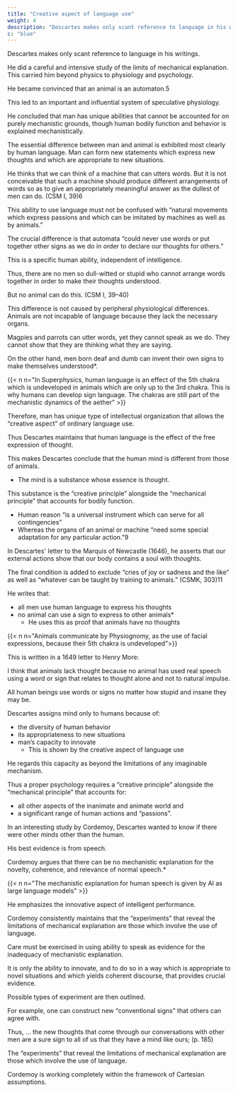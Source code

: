 ```yaml
---
title: "Creative aspect of language use"
weight: 4
description: "Descartes makes only scant reference to language in his writings"
c: "blue"
---
```



Descartes makes only scant reference to language in his writings. 

<!-- Yet certain observations about the nature of language play a significant role in the formulation of his general point of view. -->

He did a careful and intensive study of the limits of mechanical explanation. This carried him beyond physics to physiology and psychology.

He became convinced that an animal is an automaton.5

This led to an important and influential system of speculative physiology. 

He concluded that man has unique abilities that cannot be accounted for on purely mechanistic grounds, though human bodily function and behavior is explained mechanistically. 

The essential difference between man and animal is exhibited most clearly by human language. Man can form new statements which express new thoughts and which are appropriate to new situations. 

He thinks that we can think of a machine that can utters words. But it is not conceivable that such a machine should produce different arrangements of words so as to give an appropriately meaningful answer  as the dullest of men can do. (CSM I, 39)6

<!-- , and even words which correspond to bodily actions causing a change in its organs (for instance, if you touch it in one place it asks what you want of it; if you touch it in another place it cries out that you are hurting it, and so on). -->


This ability to use language must not be confused with “natural movements which express passions and which can be imitated by machines as well as by animals.” 

The crucial difference is that automata “could never use words or put together other signs as we do in order to declare our thoughts for others.”

This is a specific human ability, independent of intelligence. 

Thus, there are no men so dull-witted or stupid who cannot arrange words together in order to make their thoughts understood.

But no animal can do this. (CSM I, 39–40)

 <!-- whereas there is no other animal, however perfect and well endowed it may be, that can do the same. -->

This difference is not caused by peripheral physiological differences. Animals are not incapable of language because they lack the necessary organs.

Magpies and parrots can utter words, yet they cannot speak as we do. They cannot show that they are thinking what they are saying.

On the other hand, men born deaf and dumb can invent their own signs to make themselves understood*. 

{{< n n="In Superphysics, human language is an effect of the 5th chakra which is undeveloped in animals which are only up to the 3rd chakra. This is why humans can develop sign language. The chakras are still part of the mechanistic dynamics of the aether" >}}

<!-- In short, then, man has a species-specific capacity, a  which cannot be attributed to peripheral organs or related to general intelligence7 and which manifests itself in what we may refer to as the -->

Therefore, man has unique type of intellectual organization that allows the “creative aspect” of ordinary language use.

 <!-- – its property being both unbounded in scope and stimulus-free.  -->

Thus Descartes maintains that human language is the effect of the free expression of thought.

 <!-- or for appropriate response in any new context and is undetermined by any fixed association of utterances to external stimuli or physiological states (identifiable in any noncircular fashion).8  -->

<!-- Arguing from the presumed impossibility of a mechanistic explanation for the creative aspect of normal use of language, -->

This makes Descartes conclude that the human mind is different from those of animals.
- The mind is a substance whose essence is thought.


<!-- in addition to body it is necessary to attribute mind – a substance whose essence
is thought – to other humans.  -->

<!-- From the arguments that he offers for the association of mind to bodies that “bear a resemblance” to his, it seems clear that the postulated -->

This substance is the “creative principle” alongside the “mechanical principle” that accounts for bodily function. 
- Human reason “is a universal instrument which can serve for all contingencies” 
- Whereas the organs of an animal or machine “need some special adaptation for any particular action.”9

<!-- The crucial role of language in Descartes’s argument is brought out still more clearly in his subsequent correspondence.  -->

In Descartes' letter to the Marquis of Newcastle (1646), he asserts that our external actions show that our body contains a soul with thoughts.

 <!-- – with the exception of spoken words or other signs having reference to particular topics without expressing any passion.”10 -->

The final condition is added to exclude “cries of joy or sadness and the like” as well as “whatever can be taught by training to animals.” (CSMK, 303)11 

He writes that:
- all men use human language to express his thoughts
- no animal can use a sign to express to other animals*
  - He uses this as proof that animals have no thoughts 

{{< n n="Animals communicate by Physiognomy, as the use of facial expressions, because their 5th chakra is undeveloped">}}

 <!-- goes on, then, to repeat the arguments in the Discourse on the Method, emphasizing once again that there is  -->

<!-- no man so imperfect as not to use language for the  and no “animal so perfect as to use a sign to make
other animals understand something which bore no relation to its passions”;  -->

<!-- and, once again, pointing to the very perfection of animal instinct as an indication of lack of thought and as a proof that animals are mere automata. -->

This is written in a 1649 letter to Henry More:

I think that animals lack thought because no animal has used real speech using a word or sign that relates to thought alone and not to natural impulse.

<!-- Within a single species some of them are more perfect than others, as humans are too.

This can be seen in horses and dogs, some of which learn what they are taught much better than others; and all animals easily communicate to us, by voice or bodily movement, their natural impulses of anger, fear, hunger and so on.

Yet in spite of all these facts, it has never been observed that any
 -->
 <!-- Such speech is the only certain sign of thought hidden in a body. -->

All human beings use words or signs no matter how stupid and insane they may be.

<!-- , even though they may have no tongue and organs of voice; but no animals do. Consequently this can be taken as a real specific difference between humans and animals. (CSMK, 366)12,13 -->




Descartes assigns mind only to humans because of:
- the diversity of human behavior
- its appropriateness to new situations
- man’s capacity to innovate
  - This  is shown by the creative aspect of language use

He regards this capacity as beyond the limitations of any imaginable mechanism. 

Thus a proper psychology requires a “creative principle” alongside the “mechanical principle” that accounts for:
- all other aspects of the inanimate and animate world and
- a significant range of human actions and “passions”.

<!-- Descartes’s observations on language in relation to the problem of mechanistic explanation were elaborated in an  
.14 --> 

In an interesting study by Cordemoy, Descartes wanted to know if there were other minds other than the human. 

<!-- His problem in this study is to determine whether it is necessary to assume the existence of other minds.15  -->

<!-- A great deal of the complexity of human behavior is irrelevant to demonstrating that other persons are not mere automata, since it can be explained on hypothetical physiological terms, in terms of reflex and tropism. 

Limitations of such explanations are suggested by the fact that “they confidently approach something that will destroy them, and abandon what could save them” (p. 7). 

This suggests that their actions are governed by a will, like his own. -->

His best evidence is from speech.

<!-- , by the connection I find among the words I constantly hear them utter ... -->

<!-- For although I readily conceive that a mere machine could utter some words, I know at the same time that if there was a particular order among the springs that distribute the wind or open the pipes from which the sounds came then they could never change it; so that as soon as the first sound is heard, those which usually follow it will also necessarily be heard, provided that the machine does not lack wind – whereas the words I hear uttered by bodies constructed like mine almost never follow the same sequence. 

These words are the same as those I would use to explain my thoughts to other subjects capable of conceiving them. 

Finally, the more I attend to the effect produced by my words when I utter them before these bodies, the more it seems they are understood, and the words they utter correspond so perfectly to the sense of my words that there is no reason to doubt that a soul produces in them what my soul produces in me. (pp. 8–10) -->

Cordemoy argues that there can be no mechanistic explanation for the novelty, coherence, and relevance of normal speech.*

{{< n n="The mechanistic explanation for human speech is given by AI as large language models" >}} 

<!-- He emphasizes, however, that care must be exercised in using ability to speak as evidence for the inadequacy of mechanistic explanation. 

The fact that articulate sounds are produced or that utterances can be imitated in itself proves nothing, as this can be explained in mechanical terms. 

Nor is it of any relevance that “natural signs” may be produced that express internal states or that specific signs may be produced that are contingent on the presence of external stimuli. It is only the
ability to innovate, and to do so in a way which is appropriate to novel situations
and which yields coherent discourse, that provides crucial evidence. “To speak
is not to repeat the same words that one has heard, but... to utter different words
in response to those” (p. 19). 

To show that other persons are not automata, one must provide evidence that their speech manifests this creative aspect, that it is appropriate to whatever may be said by the “experimenter”; “... if I find, by all the observations I can make, that they use language [La Parole] as I do, then I will have an infallible reason to believe that they have a soul as I do” (p. 21).
Possible types of experiment are then outlined. 

For example, one can construct new “conventional signs” [signes d’institution]:
I see that I can agree with others that what ordinarily signifies one thing will signify
another, and that this has the result that only those with whom I make this agreement
seem to understand what I am thinking. (pp. 22–23)

Similarly, evidence is provided when I see that these bodies produce signs that bear no relation to their present state or to
their preservation; when I see that these signs match those which I would produce to
express my thoughts; when I see that they give me ideas which I did not have previously
and which refer to things that I already had in mind; and finally when I see a close
correlation between their signs and mine; (pp. 28–29)
or by behavior that indicates “that they intended to deceive me” (pp. 30–31).
Under such circumstances, when many experiments of this sort have succeeded,
“it will not be reasonable for me to believe that they are not like me” (p. 29) -->


He emphasizes the innovative aspect of intelligent performance. 

<!-- 
Thus, ... the new thoughts that come through our conversations with other men are a sure sign to all of us that they have a mind like ours; (p. 185)
... our whole reason for believing that there are minds united with the bodies of men who speak to us is that they often give us new thoughts that we did not have, or they oblige us to change the thoughts that we did have... (p. 187) -->

Cordemoy consistently maintains that the “experiments” that reveal the limitations of mechanical explanation are those which involve the use of language.

<!-- – in particular, what we have called its creative aspect. -->

<!-- In this, as in his discussion of the acoustic and articulatory basis for language use and the methods of conditioning, association, and reinforcement that may facilitate however, that -->

Care must be exercised in using ability to speak as evidence for the inadequacy of mechanistic explanation.

<!-- he fact that articulate sounds are produced or that utterances can be imitated in itself proves nothing, as this can be explained in mechanical terms. Nor is it of any relevance that “natural signs” may be produced that express internal states or that specific signs may be produced that are contingent on the presence of external stimuli.  -->

It is only the ability to innovate, and to do so in a way which is appropriate to novel situations and which yields coherent discourse, that provides crucial evidence. 
<!-- 
“To speak is not to repeat the same words that one has heard, but... to utter different words in response to those” (p. 19). 

To show that other persons are not automata, one must provide evidence that their speech manifests this creative aspect, that it is appropriate to whatever may be said by the “experimenter”; “... if I find, by all the observations I can make, that they use language [La Parole] as I do, then I will have an infallible reason to believe that they have a soul as I do” (p. 21). -->

Possible types of experiment are then outlined. 

For example, one can construct new “conventional signs” that others can agree with. 

<!-- : I see that I can agree with others that what ordinarily signifies one thing will signify another, and that this has the result that only those with whom I make this agreement seem to understand what I am thinking. (pp. 22–23) -->

<!-- Similarly, evidence is provided when I see that these bodies produce signs that bear no relation to their present state or to their preservation; when I see that these signs match those which I would produce to express my thoughts; when I see that they give me ideas which I did not have previously and which refer to things that I already had in mind; and finally when I see a close correlation between their signs and mine; (pp. 28–29) or by behavior that indicates “that they intended to deceive me” (pp. 30–31). 

Under such circumstances, when many experiments of this sort have succeeded, “it will not be reasonable for me to believe that they are not like me” (p. 29). Throughout, what is stressed is the innovative aspect of intelligent performance.  -->

Thus, ... the new thoughts that come through our conversations with other men are a sure sign to all of us that they have a mind like ours; (p. 185) 

<!-- ... our whole reason for believing that there are minds united with the bodies of men who speak to us is that they often give us new thoughts that we did not have, or they oblige us to change the thoughts that we did have... (p. 187)  -->

The “experiments” that reveal the limitations of mechanical explanation are those which involve the use of language.

 <!-- – in particular, what we have called its creative aspect. In this, as in his discussion of the acoustic and articulatory basis for language use and the methods of conditioning, association, and reinforcement that may facilitate acquisition of true language by humans and nonlinguistic functional communication systems by animals,  -->

Cordemoy is working completely within the framework of Cartesian assumptions.

